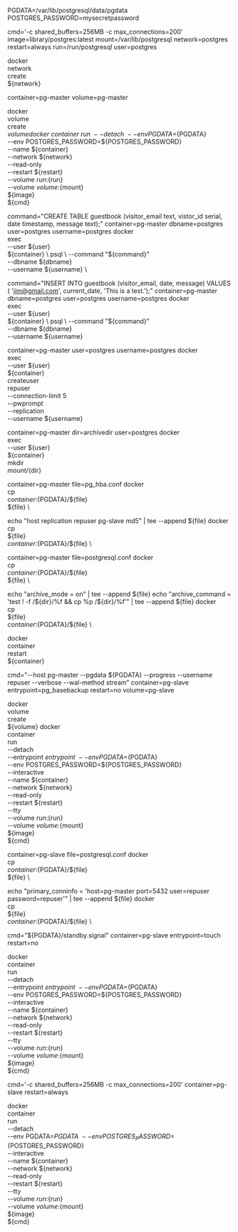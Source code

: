 PGDATA=/var/lib/postgresql/data/pgdata
POSTGRES_PASSWORD=mysecretpassword

cmd='-c shared_buffers=256MB -c max_connections=200'
image=library/postgres:latest
mount=/var/lib/postgresql
network=postgres
restart=always
run=/run/postgresql
user=postgres

docker \
    network \
    create \
    ${network}

container=pg-master
volume=pg-master

docker \
    volume \
    create \
    ${volume}
docker \
    container \
    run \
    --detach \
    --env PGDATA=${PGDATA} \
    --env POSTGRES_PASSWORD=${POSTGRES_PASSWORD} \
    --name ${container} \
    --network ${network} \
    --read-only \
    --restart ${restart} \
    --volume ${run}:${run} \
    --volume ${volume}:${mount} \
    ${image} \
    ${cmd}

command="CREATE TABLE guestbook (visitor_email text, vistor_id serial, date timestamp, message text);"
container=pg-master
dbname=postgres
user=postgres
username=postgres
docker \
    exec \
    --user ${user} \
    ${container} \
    psql \
    --command "${command}" \
    --dbname ${dbname} \
    --username ${username} \

command="INSERT INTO guestbook (visitor_email, date, message) VALUES ( 'jim@gmail.com', current_date, 'This is a test.');"
container=pg-master
dbname=postgres
user=postgres
username=postgres
docker \
    exec \
    --user ${user} \
    ${container} \
    psql \
    --command "${command}" \
    --dbname ${dbname} \
    --username ${username}

container=pg-master
user=postgres
username=postgres
docker \
    exec \
    --user ${user} \
    ${container} \
    createuser \
    repuser \
    --connection-limit 5 \
    --pwprompt \
    --replication \
    --username ${username}

container=pg-master
dir=archivedir
user=postgres
docker \
    exec \
    --user ${user} \
    ${container} \
    mkdir \
    ${mount}/${dir}

container=pg-master
file=pg_hba.conf
docker \
    cp \
    ${container}:${PGDATA}/${file} \
    ${file} \

echo "host replication repuser pg-slave md5" | tee --append ${file}
docker \
    cp \
    ${file} \
    ${container}:${PGDATA}/${file} \

container=pg-master
file=postgresql.conf
docker \
    cp \
    ${container}:${PGDATA}/${file} \
    ${file} \

echo "archive_mode = on" | tee --append ${file}
echo "archive_command = 'test ! -f /${dir}/%f && cp %p /${dir}/%f'" | tee --append ${file}
docker \
    cp \
    ${file} \
    ${container}:${PGDATA}/${file} \

docker \
    container \
    restart \
    ${container}

cmd="--host pg-master --pgdata ${PGDATA} --progress --username repuser --verbose --wal-method stream"
container=pg-slave
entrypoint=pg_basebackup
restart=no
volume=pg-slave

docker \
    volume \
    create \
    ${volume}
docker \
    container \
    run \
    --detach \
    --entrypoint ${entrypoint} \
    --env PGDATA=${PGDATA} \
    --env POSTGRES_PASSWORD=${POSTGRES_PASSWORD} \
    --interactive \
    --name ${container} \
    --network ${network} \
    --read-only \
    --restart ${restart} \
    --tty \
    --volume ${run}:${run} \
    --volume ${volume}:${mount} \
    ${image} \
    ${cmd}

container=pg-slave
file=postgresql.conf
docker \
    cp \
    ${container}:${PGDATA}/${file} \
    ${file} \

echo "primary_conninfo = 'host=pg-master port=5432 user=repuser password=repuser'" | tee --append ${file}
docker \
    cp \
    ${file} \
    ${container}:${PGDATA}/${file} \

cmd="${PGDATA}/standby.signal"
container=pg-slave
entrypoint=touch
restart=no

docker \
    container \
    run \
    --detach \
    --entrypoint ${entrypoint} \
    --env PGDATA=${PGDATA} \
    --env POSTGRES_PASSWORD=${POSTGRES_PASSWORD} \
    --interactive \
    --name ${container} \
    --network ${network} \
    --read-only \
    --restart ${restart} \
    --tty \
    --volume ${run}:${run} \
    --volume ${volume}:${mount} \
    ${image} \
    ${cmd}

cmd='-c shared_buffers=256MB -c max_connections=200'
container=pg-slave
restart=always

docker \
    container \
    run \
    --detach \
    --env PGDATA=${PGDATA} \
    --env POSTGRES_PASSWORD=${POSTGRES_PASSWORD} \
    --interactive \
    --name ${container} \
    --network ${network} \
    --read-only \
    --restart ${restart} \
    --tty \
    --volume ${run}:${run} \
    --volume ${volume}:${mount} \
    ${image} \
    ${cmd}
